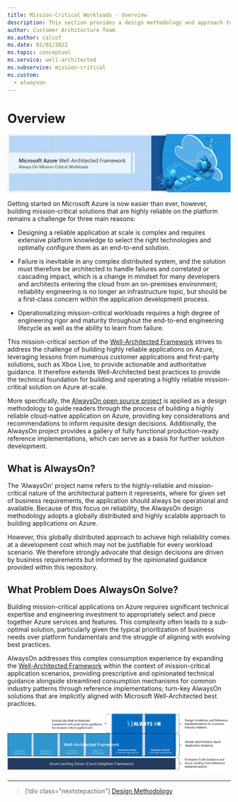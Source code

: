 ```yaml
---
title: Mission-Critical Workloads - Overview
description: This section provides a design methodology and approach to building highly-reliable applications on Microsoft Azure for mission-critical workloads
author: Customer Architecture Team
ms.author: calcof
ms.date: 02/01/2022
ms.topic: conceptual
ms.service: well-architected
ms.subservice: mission-critical
ms.custom:
  - alwayson
---
```


# Overview

[![Mission-Critical Banner](./images/alwayson-banner.png "Always On Mission Critical Workloads")](./alwayson-overview.md)

Getting started on Microsoft Azure is now easier than ever, however, building mission-critical solutions that are highly reliable on the platform remains a challenge for three main reasons:

- Designing a reliable application at scale is complex and requires extensive platform knowledge to select the right technologies and optimally configure them as an end-to-end solution.

- Failure is inevitable in any complex distributed system, and the solution must therefore be architected to handle failures and correlated or cascading impact, which is a change in mindset for many developers and architects entering the cloud from an on-premises environment; reliability engineering is no longer an infrastructure topic, but should be a first-class concern within the application development process.

- Operationalizing mission-critical workloads requires a high degree of engineering rigor and maturity throughout the end-to-end engineering lifecycle as well as the ability to learn from failure.

This mission-critical section of the [Well-Architected Framework](/azure/architecture/framework/) strives to address the challenge of building highly reliable applications on Azure, leveraging lessons from numerous customer applications and first-party solutions, such as Xbox Live, to provide actionable and authoritative guidance. It therefore extends Well-Architected best practices to provide the technical foundation for building and operating a highly reliable mission-critical solution on Azure at-scale.

More specifically, the [AlwaysOn open source project](http://github.com/azure/alwayson) is applied as a design methodology to guide readers through the process of building a highly reliable cloud-native application on Azure, providing key considerations and recommendations to inform requisite design decisions. Additionally, the AlwaysOn project provides a gallery of fully functional production-ready reference implementations, which can serve as a basis for further solution development.

## What is AlwaysOn?

The 'AlwaysOn' project name refers to the highly-reliable and mission-critical nature of the architectural pattern it represents, where for given set of business requirements, the application should always be operational and available. Because of this focus on reliability, the AlwaysOn design methodology adopts a globally distributed and highly scalable approach to building applications on Azure.

However, this globally distributed approach to achieve high reliability comes at a development cost which may not be justifiable for every workload scenario. We therefore strongly advocate that design decisions are driven by business requirements but informed by the opinionated guidance provided within this repository.

## What Problem Does AlwaysOn Solve?

Building mission-critical applications on Azure requires significant technical expertise and engineering investment to appropriately select and piece together Azure services and features. This complexity often leads to a sub-optimal solution, particularly given the typical prioritization of business needs over platform fundamentals and the struggle of aligning with evolving best practices.

AlwaysOn addresses this complex consumption experience by expanding the [Well-Architected Framework](/azure/architecture/framework/) within the context of mission-critical application scenarios, providing prescriptive and opinionated technical guidance alongside streamlined consumption mechanisms for common industry patterns through  reference implementations; turn-key AlwaysOn solutions that are implicitly aligned with Microsoft Well-Architected best practices.

[![AlwaysOn Positioning](./images/alwayson-positioning.png "Extending Well-Architected for Mission-Critical")](./alwayson-overview.md)

---

> [!div class="nextstepaction"]
> [Design Methodology](./alwayson-design-methodology.md)